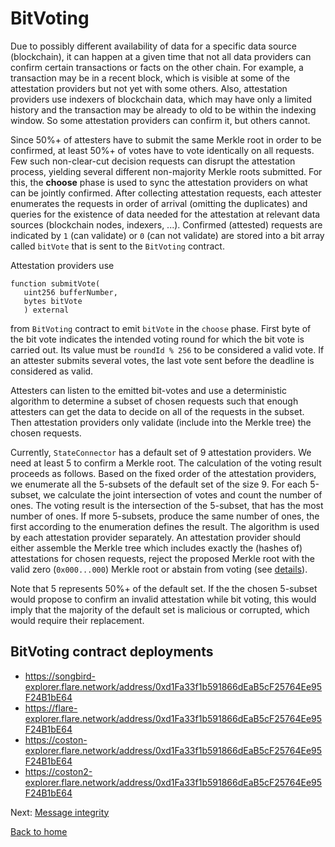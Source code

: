 # BitVoting

Due to possibly different availability of data for a specific data source (blockchain), it can happen at a given time that not all data providers can confirm certain transactions or facts on the other chain. For example, a transaction may be in a recent block, which is visible at some of the attestation providers but not yet with some others. Also, attestation providers use indexers of blockchain data, which may have only a limited history and the transaction may be already to old to be within the indexing window. So some attestation providers can confirm it, but others cannot.

Since 50%+ of attesters have to submit the same Merkle root in order to be confirmed, at least 50%+ of votes have to vote identically on all requests. Few such non-clear-cut decision requests can disrupt the attestation process, yielding several different non-majority Merkle roots submitted. For this, the **choose** phase is used to sync the attestation providers on what can be jointly confirmed.
After collecting attestation requests, each attester enumerates the requests in order of arrival (omitting the duplicates) and queries for the existence of data needed for the attestation at relevant data sources (blockchain nodes, indexers, ...). Confirmed (attested) requests are indicated by `1` (can validate) or `0` (can not validate) are stored into a bit array called `bitVote` that is sent to the `BitVoting` contract.

Attestation providers use

```solidity
function submitVote(
   uint256 bufferNumber,
   bytes bitVote
   ) external
```

from `BitVoting` contract to emit `bitVote` in the `choose` phase. First byte of the bit vote indicates the intended voting round for which the bit vote is carried out. Its value must be `roundId % 256` to be considered a valid vote. If an attester submits several votes, the last vote sent before the deadline is considered as valid.

Attesters can listen to the emitted bit-votes and use a deterministic algorithm to determine a subset of chosen requests such that enough attesters can get the data to decide on all of the requests in the subset. Then attestation providers only validate (include into the Merkle tree) the chosen requests.

Currently, `StateConnector` has a default set of 9 attestation providers. We need at least 5 to confirm a Merkle root. The calculation of the voting result proceeds as follows. Based on the fixed order of the attestation providers, we enumerate all the 5-subsets of the default set of the size 9. For each 5-subset, we calculate the joint intersection of votes and count the number of ones. The voting result is the intersection of the 5-subset, that has the most number of ones. If more 5-subsets, produce the same number of ones, the first according to the enumeration defines the result. The algorithm is used by each attestation provider separately. An attestation provider should either assemble the Merkle tree which includes exactly the (hashes of) attestations for chosen requests, reject the proposed Merkle root with the valid zero (`0x000...000`) Merkle root or abstain from voting (see [details](./voting-behavior.md)).

Note that 5 represents 50%+ of the default set. If the the chosen 5-subset would propose to confirm an invalid attestation while bit voting, this would imply that the majority of the default set is malicious or corrupted, which would require their replacement.

## BitVoting contract deployments

- https://songbird-explorer.flare.network/address/0xd1Fa33f1b591866dEaB5cF25764Ee95F24B1bE64
- https://flare-explorer.flare.network/address/0xd1Fa33f1b591866dEaB5cF25764Ee95F24B1bE64
- https://coston-explorer.flare.network/address/0xd1Fa33f1b591866dEaB5cF25764Ee95F24B1bE64
- https://coston2-explorer.flare.network/address/0xd1Fa33f1b591866dEaB5cF25764Ee95F24B1bE64

Next: [Message integrity](./message-integrity.md)

[Back to home](../README.md)
